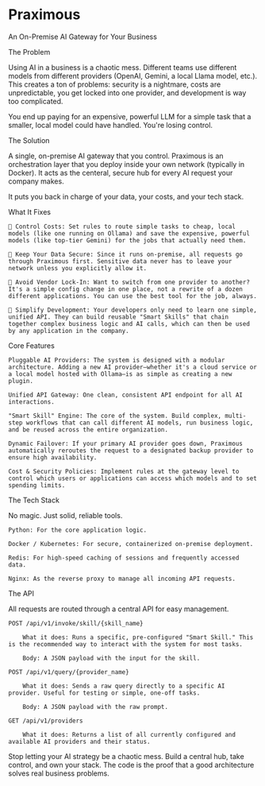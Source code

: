 # Praximous

An On-Premise AI Gateway for Your Business

The Problem

Using AI in a business is a chaotic mess. Different teams use different models from different providers (OpenAI, Gemini, a local Llama model, etc.). This creates a ton of problems: security is a nightmare, costs are unpredictable, you get locked into one provider, and development is way too complicated.

You end up paying for an expensive, powerful LLM for a simple task that a smaller, local model could have handled. You're losing control.

The Solution

A single, on-premise AI gateway that you control. Praximous is an orchestration layer that you deploy inside your own network (typically in Docker). It acts as the centeral, secure hub for every AI request your company makes.

It puts you back in charge of your data, your costs, and your tech stack.

What It Fixes

    💸 Control Costs: Set rules to route simple tasks to cheap, local models (like one running on Ollama) and save the expensive, powerful models (like top-tier Gemini) for the jobs that actually need them.

    🔐 Keep Your Data Secure: Since it runs on-premise, all requests go through Praximous first. Sensitive data never has to leave your network unless you explicitly allow it.

    🧱 Avoid Vendor Lock-In: Want to switch from one provider to another? It's a simple config change in one place, not a rewrite of a dozen different applications. You can use the best tool for the job, always.

    🧩 Simplify Development: Your developers only need to learn one simple, unified API. They can build reusable "Smart Skills" that chain together complex business logic and AI calls, which can then be used by any application in the company.

Core Features

    Pluggable AI Providers: The system is designed with a modular architecture. Adding a new AI provider—whether it's a cloud service or a local model hosted with Ollama—is as simple as creating a new plugin.

    Unified API Gateway: One clean, consistent API endpoint for all AI interactions.

    "Smart Skill" Engine: The core of the system. Build complex, multi-step workflows that can call different AI models, run business logic, and be reused across the entire organization.

    Dynamic Failover: If your primary AI provider goes down, Praximous automatically reroutes the request to a designated backup provider to ensure high availability.

    Cost & Security Policies: Implement rules at the gateway level to control which users or applications can access which models and to set spending limits.

The Tech Stack

No magic. Just solid, reliable tools.

    Python: For the core application logic.

    Docker / Kubernetes: For secure, containerized on-premise deployment.

    Redis: For high-speed caching of sessions and frequently accessed data.

    Nginx: As the reverse proxy to manage all incoming API requests.

The API

All requests are routed through a central API for easy management.

    POST /api/v1/invoke/skill/{skill_name}

        What it does: Runs a specific, pre-configured "Smart Skill." This is the recommended way to interact with the system for most tasks.

        Body: A JSON payload with the input for the skill.

    POST /api/v1/query/{provider_name}

        What it does: Sends a raw query directly to a specific AI provider. Useful for testing or simple, one-off tasks.

        Body: A JSON payload with the raw prompt.

    GET /api/v1/providers

        What it does: Returns a list of all currently configured and available AI providers and their status.

Stop letting your AI strategy be a chaotic mess. Build a central hub, take control, and own your stack. The code is the proof that a good architecture solves real business problems.
